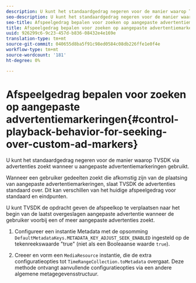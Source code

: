 ```yaml
---
description: U kunt het standaardgedrag negeren voor de manier waarop TVSDK via advertenties zoekt wanneer u aangepaste advertentiemarkeringen gebruikt.
seo-description: U kunt het standaardgedrag negeren voor de manier waarop TVSDK via advertenties zoekt wanneer u aangepaste advertentiemarkeringen gebruikt.
seo-title: Afspeelgedrag bepalen voor zoeken op aangepaste advertentiemarkeringen
title: Afspeelgedrag bepalen voor zoeken op aangepaste advertentiemarkeringen
uuid: 926299c6-9c23-457d-b836-08432e4e169e
translation-type: tm+mt
source-git-commit: 040655d8ba5f91c98ed0584c08db226ffe1e0f4e
workflow-type: tm+mt
source-wordcount: '181'
ht-degree: 0%

---
```



# Afspeelgedrag bepalen voor zoeken op aangepaste advertentiemarkeringen{#control-playback-behavior-for-seeking-over-custom-ad-markers}

U kunt het standaardgedrag negeren voor de manier waarop TVSDK via advertenties zoekt wanneer u aangepaste advertentiemarkeringen gebruikt.

Wanneer een gebruiker gedeelten zoekt die afkomstig zijn van de plaatsing van aangepaste advertentiemarkeringen, slaat TVSDK de advertenties standaard over. Dit kan verschillen van het huidige afspeelgedrag voor standaard en eindpunten.

U kunt TVSDK de opdracht geven de afspeelkop te verplaatsen naar het begin van de laatst overgeslagen aangepaste advertentie wanneer de gebruiker voorbij een of meer aangepaste advertenties zoekt.

1. Configureer een instantie Metadata met de opsomming `DefaultMetadataKeys.METADATA_KEY_ADJUST_SEEK_ENABLED` ingesteld op de tekenreekswaarde &quot;true&quot; (niet als een Booleaanse waarde `true`).

1. Creeer en vorm een `MediaResource` instantie, die de extra configuratieopties tot `TimeRangeCollection.toMetadata` overgaat. Deze methode ontvangt aanvullende configuratieopties via een andere algemene metagegevensstructuur.


